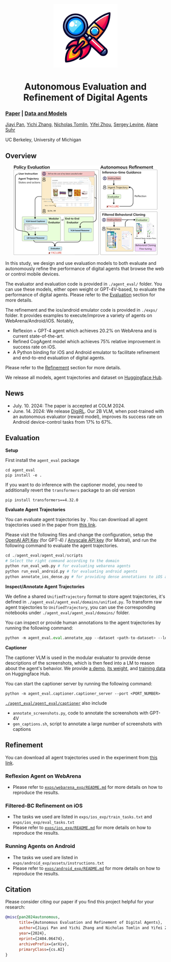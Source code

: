 <div align="center">
  <img src="./assets/logo.png" alt="Logo" width="200" height="200">
  <h1 align="center">Autonomous Evaluation and Refinement of Digital Agents</h1>
</div>

### [Paper](https://arxiv.org/abs/2404.06474) | [Data and Models](https://huggingface.co/agent-eval-refine)

[Jiayi Pan](https://www.jiayipan.me/), [Yichi Zhang](https://sled.eecs.umich.edu/author/yichi-zhang/), [Nicholas Tomlin](https://people.eecs.berkeley.edu/~nicholas_tomlin/), [Yifei Zhou](https://yifeizhou02.github.io/), [Sergey Levine](https://people.eecs.berkeley.edu/~svlevine/), [Alane Suhr](https://www.alanesuhr.com/)

UC Berkeley, University of Michigan

<!-- 
## Contents:
1. [Getting Started](#start)
2. [Benchmark](#benchmarks)
3. [Evaluation](#evaluation)
4. [Training](#training)
5. [License](#license)
6. [Citation](#citation)
7. [Acknowledgement](#acknowledgement) -->

## Overview
<div align="center">
  <img src="./assets/overview.png" alt="Overview" style="width: 90%;">
</div>

In this study, we design and use evaluation models to both evaluate and autonomously refine the performance of digital agents that browse the web or control mobile devices.

The evaluator and evaluation code is provided in `./agent_eval/` folder. You can use these models, either open weight or GPT-4V-based, to evaluate the performance of digital agents. Please refer to the [Evaluation](#Evaluation) section for more details.

The refinement and the ios/android emulator code is provided in `./exps/` folder. It provides examples to execute/improve a variety of agents on WebArena/Android/iOS.  Notably,
- Reflexion + GPT-4 agent which achieves 20.2% on WebArena and is current state-of-the-art. 
- Refined CogAgent model which achieves 75% relative improvement in success rate on iOS. 
- A Python binding for iOS and Android emulator to facilitate refinement and end-to-end evaluation of digital agents.

Please refer to the [Refinement](#Refinement) section for more details.

We release all models, agent trajectories and dataset on [Huggingface Hub](https://huggingface.co/Agent-Eval-Refine).

## News
- July. 10. 2024: The paper is accepted at COLM 2024.
- June. 14. 2024: We release [DigiRL](https://digirl-agent.github.io/).
Our 2B VLM, when post-trained with an autonomous evaluator (reward model), improves its success rate on Android device-control tasks from 17% to 67%.

## Evaluation <a name="Evaluation"></a>
**Setup**

First install the `agent_eval` package
```
cd agent_eval
pip install -e .
```

If you want to do inference with the captioner model, you need to additionally revert the `transformers` package to an old version 

```
pip install transformers==4.32.0
```

**Evaluate Agent Trajectories**

You can evaluate agent trajectories by . You can download all agent trajectories used in the paper from [this link](https://huggingface.co/datasets/Agent-Eval-Refine/Agent-Trajectories).


Please visit the following files and change the configuration, setup the [OpenAI API Key](https://openai.com/blog/openai-api) (for GPT-4) / [Anyscale API key](https://www.anyscale.com/endpoints) (for Mixtral), and run the following command to evaluate the agent trajectories.
```python
cd ./agent_eval/agent_eval/scripts
# Select the right command according to the domain
python run_eval_web.py # for evaluating webarena agents
python run_eval_android.py # for evaluating android agents
python annotate_ios_dense.py # for providing dense annotations to iOS agents, later used as rewards in filtered-bc
```

**Inspect/Annotate Agent Trajectories**

We define a shared `UnifiedTrajectory` format to store agent trajectories, it's defined in `./agent_eval/agent_eval/domains/unified.py`. To transform raw agent trajectories to `UnifiedTrajectory`, you can use the corresponding notebooks under `./agent_eval/agent_eval/domains/` folder.

You can inspect or provide human annotations to the agent trajectories by running the following command:

```python
python -m agent_eval.eval.annotate_app --dataset <path-to-dataset> --log_name <log-name>
```

**Captioner**

The captioner VLM is used in the modular evaluator to provide dense descriptions of the screenshots, which is then feed into a LM to reason about the agent's behavior.
We provide [a demo](https://huggingface.co/spaces/Agent-Eval-Refine/Captioner), [its weight](https://huggingface.co/Agent-Eval-Refine/Captioner), and [training data](https://huggingface.co/datasets/Agent-Eval-Refine/GUI-Dense-Descriptions) on Huggingface Hub.

You can start the captioner server by running the following command:
```
python -m agent_eval.captioner.captioner_server --port <PORT_NUMBER>
````

[`./agent_eval/agent_eval/captioner`](./agent_eval/agent_eval/captioner) also include
- `annotate_screenshots.py`, code to annotate the screenshots with GPT-4V 
- `gen_captions.sh`, script to annotate a large number of screenshots with captions

## Refinement <a name="Refinement"></a>

You can download all agent trajectories used in the experiment from [this link](https://huggingface.co/datasets/Agent-Eval-Refine/Agent-Trajectories).

### Reflexion Agent on WebArena
- Please refer to [`exps/webarena_exp/README.md`](exps/webarena_exp/README.md) for more details on how to reproduce the results.

### Filtered-BC Refinement on iOS
- The tasks we used are listed in `exps/ios_exp/train_tasks.txt` and `exps/ios_exp/eval_tasks.txt`
- Please refer to [`exps/ios_exp/README.md`](exps/ios_exp/README.md) for more details on how to reproduce the results.

### Running Agents on Android
- The tasks we used are listed in `exps/android_exp/assets/instructions.txt`
- Please refer to [`exps/android_exp/README.md`](exps/android_exp/README.md) for more details on how to reproduce the results.


## Citation <a name="citation"></a>
Please consider citing our paper if you find this project helpful for your research:

```bibtex
@misc{pan2024autonomous,
      title={Autonomous Evaluation and Refinement of Digital Agents}, 
      author={Jiayi Pan and Yichi Zhang and Nicholas Tomlin and Yifei Zhou and Sergey Levine and Alane Suhr},
      year={2024},
      eprint={2404.06474},
      archivePrefix={arXiv},
      primaryClass={cs.AI}
}
```
